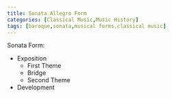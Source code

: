 ```yaml
---
title: Sonata Allegro Form
categories: [Classical Music,Music History]
tags: [baroque,sonata,musical forms.classical music]
---
```


Sonata Form:
- Exposition
  - First Theme
  - Bridge
  - Second Theme
- Development